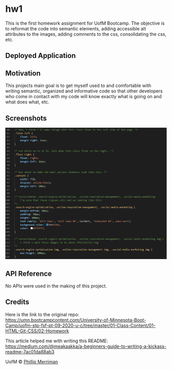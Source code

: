 # hw1
This is the first homework assignment for UofM Bootcamp. The objective is to reformat the code into semantic elements, adding accessible alt attributes to the images, adding comments to the css, consolidating the css, etc.

## Deployed Application


## Motivation
This projects main goal is to get myself used to and comfortable with writing semantic, organized and informative code so that other developers who come in contact with my code will know exactly what is going on and what does what, etc.
 
## Screenshots
![example of some comments and consolidation](images\hw1-css-screenshot.PNG)

## API Reference
No APIs were used in the making of this project.

## Credits 
Here is the link to the original repo: https://umn.bootcampcontent.com/University-of-Minnesota-Boot-Camp/uofm-stp-fsf-pt-09-2020-u-c/tree/master/01-Class-Content/01-HTML-Git-CSS/02-Homework

This article helped me with writing this README: https://medium.com/@meakaakka/a-beginners-guide-to-writing-a-kickass-readme-7ac01da88ab3

UofM © [Phillip Merriman]()